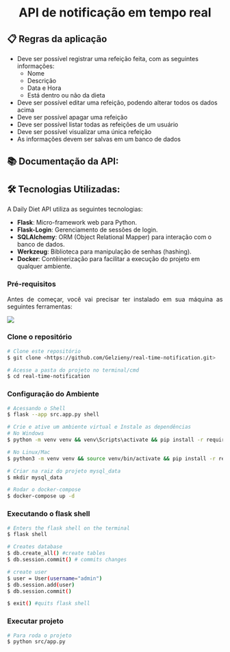 <strong><h1 align="center"> API de notificação em tempo real </h1></strong>

<p align="justify"></p>

## 📋 Regras da aplicação

- Deve ser possível registrar uma refeição feita, com as seguintes informações:
  - Nome
  - Descrição
  - Data e Hora
  - Está dentro ou não da dieta
- Deve ser possível editar uma refeição, podendo alterar todos os dados acima
- Deve ser possível apagar uma refeição
- Deve ser possível listar todas as refeições de um usuário
- Deve ser possível visualizar uma única refeição
- As informações devem ser salvas em um banco de dados

## 📚 Documentação da API:


## 🛠️ Tecnologias Utilizadas:
A Daily Diet API utiliza as seguintes tecnologias:

- **Flask**: Micro-framework web para Python.
- **Flask-Login**: Gerenciamento de sessões de login.
- **SQLAlchemy**: ORM (Object Relational Mapper) para interação com o banco de dados.
- **Werkzeug**: Biblioteca para manipulação de senhas (hashing).
- **Docker**: Contêinerização para facilitar a execução do projeto em qualquer ambiente.

### Pré-requisitos

<p align="justify">Antes de começar, você vai precisar ter instalado em sua máquina as seguintes ferramentas:</p>

<a href="https://skillicons.dev">
  <img src="https://skillicons.dev/icons?i=git,vscode,python,postman,docker" />
</a>

### Clone o repositório

````bash
# Clone este repositório
$ git clone <https://github.com/Gelzieny/real-time-notification.git>

# Acesse a pasta do projeto no terminal/cmd
$ cd real-time-notification
````
### Configuração do Ambiente

````bash
# Acessando o Shell
$ flask --app src.app.py shell

# Crie e ative um ambiente virtual e Instale as dependências
# No Windows
$ python -m venv venv && venv\Scripts\activate && pip install -r requirements.txt

# No Linux/Mac 
$ python3 -m venv venv && source venv/bin/activate && pip install -r requirements.txt

# Criar na raiz do projeto mysql_data
$ mkdir mysql_data

# Rodar o docker-compose
$ docker-compose up -d
````
### Executando o  flask shell

````bash
# Enters the flask shell on the terminal
$ flask shell

# Creates database
$ db.create_all() #create tables
$ db.session.commit() # commits changes

# create user
$ user = User(username="admin")
$ db.session.add(user)
$ db.session.commit()

$ exit() #quits flask shell
````

### Executar projeto

````bash
# Para roda o projeto
$ python src/app.py
````